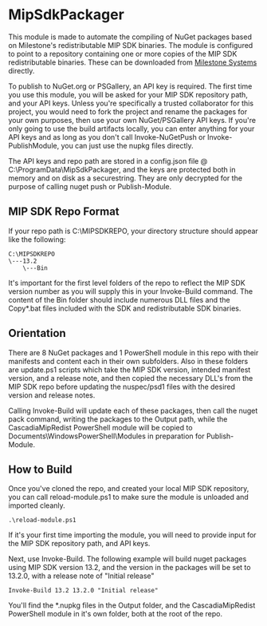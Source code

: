 # MipSdkPackager
This module is made to automate the compiling of NuGet packages based on Milestone's redistributable MIP SDK binaries. The module is configured to point to a repository containing one or more copies of the MIP SDK redistributable binaries. These can be downloaded from [Milestone Systems](https://www.milestonesys.com/community/developer-tools/sdk/) directly.

To publish to NuGet.org or PSGallery, an API key is required. The first time you use this module, you will be asked for your MIP SDK repository path, and your API keys. Unless you're specifically a trusted collaborator for this project, you would need to fork the project and rename the packages for your own purposes, then use your own NuGet/PSGallery API keys. If you're only going to use the build artifacts locally, you can enter anything for your API keys and as long as you don't call Invoke-NuGetPush or Invoke-PublishModule, you can just use the nupkg files directly.

The API keys and repo path are stored in a config.json file @ C:\ProgramData\MipSdkPackager, and the keys are protected both in memory and on disk as a securestring. They are only decrypted for the purpose of calling nuget push or Publish-Module.

## MIP SDK Repo Format
If your repo path is C:\MIPSDKREPO, your directory structure should appear like the following:

```
C:\MIPSDKREPO
\---13.2
    \---Bin
```
It's important for the first level folders of the repo to reflect the MIP SDK version number as you will supply this in your Invoke-Build command. The content of the Bin folder should include numerous DLL files and the Copy*.bat files included with the SDK and redistributable SDK binaries.

## Orientation
There are 8 NuGet packages and 1 PowerShell module in this repo with their manifests and content each in their own subfolders. Also in these folders are update.ps1 scripts which take the MIP SDK version, intended manifest version, and a release note, and then copied the necessary DLL's from the MIP SDK repo before updating the nuspec/psd1 files with the desired version and release notes.

Calling Invoke-Build will update each of these packages, then call the nuget pack command, writing the packages to the Output path, while the CascadiaMipRedist PowerShell module will be copied to Documents\WindowsPowerShell\Modules in preparation for Publish-Module.

## How to Build
Once you've cloned the repo, and created your local MIP SDK repository, you can call reload-module.ps1 to make sure the module is unloaded and imported cleanly.

```
.\reload-module.ps1
```

If it's your first time importing the module, you will need to provide input for the MIP SDK repository path, and API keys.

Next, use Invoke-Build. The following example will build nuget packages using MIP SDK version 13.2, and the version in the packages will be set to 13.2.0, with a release note of "Initial release"

```
Invoke-Build 13.2 13.2.0 "Initial release"
```

You'll find the \*.nupkg files in the Output folder, and the CascadiaMipRedist PowerShell module in it's own folder, both at the root of the repo.
